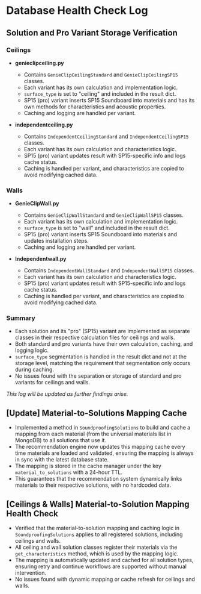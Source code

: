 # Database Health Check Log

## Solution and Pro Variant Storage Verification

### Ceilings
- **genieclipceiling.py**
  - Contains `GenieClipCeilingStandard` and `GenieClipCeilingSP15` classes.
  - Each variant has its own calculation and implementation logic.
  - `surface_type` is set to "ceiling" and included in the result dict.
  - SP15 (pro) variant inserts SP15 Soundboard into materials and has its own methods for characteristics and acoustic properties.
  - Caching and logging are handled per variant.

- **independentceiling.py**
  - Contains `IndependentCeilingStandard` and `IndependentCeilingSP15` classes.
  - Each variant has its own calculation and characteristics logic.
  - SP15 (pro) variant updates result with SP15-specific info and logs cache status.
  - Caching is handled per variant, and characteristics are copied to avoid modifying cached data.

### Walls
- **GenieClipWall.py**
  - Contains `GenieClipWallStandard` and `GenieClipWallSP15` classes.
  - Each variant has its own calculation and implementation logic.
  - `surface_type` is set to "wall" and included in the result dict.
  - SP15 (pro) variant inserts SP15 Soundboard into materials and updates installation steps.
  - Caching and logging are handled per variant.

- **Independentwall.py**
  - Contains `IndependentWallStandard` and `IndependentWallSP15` classes.
  - Each variant has its own calculation and characteristics logic.
  - SP15 (pro) variant updates result with SP15-specific info and logs cache status.
  - Caching is handled per variant, and characteristics are copied to avoid modifying cached data.

### Summary
- Each solution and its "pro" (SP15) variant are implemented as separate classes in their respective calculation files for ceilings and walls.
- Both standard and pro variants have their own calculation, caching, and logging logic.
- `surface_type` segmentation is handled in the result dict and not at the storage level, matching the requirement that segmentation only occurs during caching.
- No issues found with the separation or storage of standard and pro variants for ceilings and walls.

*This log will be updated as further findings arise.*


## [Update] Material-to-Solutions Mapping Cache

- Implemented a method in `SoundproofingSolutions` to build and cache a mapping from each material (from the universal materials list in MongoDB) to all solutions that use it.
- The recommendation engine now updates this mapping cache every time materials are loaded and validated, ensuring the mapping is always in sync with the latest database state.
- The mapping is stored in the cache manager under the key `material_to_solutions` with a 24-hour TTL.
- This guarantees that the recommendation system dynamically links materials to their respective solutions, with no hardcoded data.


## [Ceilings & Walls] Material-to-Solution Mapping Health Check

- Verified that the material-to-solution mapping and caching logic in `SoundproofingSolutions` applies to all registered solutions, including ceilings and walls.
- All ceiling and wall solution classes register their materials via the `get_characteristics` method, which is used by the mapping logic.
- The mapping is automatically updated and cached for all solution types, ensuring retry and continue workflows are supported without manual intervention.
- No issues found with dynamic mapping or cache refresh for ceilings and walls.